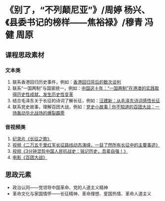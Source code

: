 # 《别了，“不列颠尼亚”》/周婷 杨兴、《县委书记的榜样——焦裕禄》/穆青 冯健 周原

## 课程思政素材

### 文本类

1. 联系香港回归历史事件，例如：[香港回归背后的数次谈判](https://new.qq.com/rain/a/20210915A07TYP00)
2. 联系“一国两制”与国家统一，例如：[中国这十年：“一国两制”在港澳的实践取得历史性成就、发生历史性变革](http://www.gov.cn/xinwen/2022-09/21/content_5710848.htm)
3. 结合毛泽东关于长征的诗词了解长征，例如：[汪建新：从毛泽东诗词感悟长征](http://dangshi.people.com.cn/n1/2016/0824/c85037-28662162.html)
4. 联系党史故事，理解百团大战，例如：[党史小故事 | 你不知道的百团大战：一场轰动华北战场的爆裂霹雳](https://www.sohu.com/a/492060600_121106994)


### 音视频类

1. [纪录片《长征之歌》](https://tv.cctv.com/2023/01/11/VIDEe9hOJrv5bCmJZuSW5R3B230111.shtml)
2. [视频《二万五千里红军长征路线动态演绎，一目了然所有长征中的主要事迹》](https://v.qq.com/x/page/u3226eigj79.html)
3. [视频《3分钟混剪中国人民抗战史：铭记历史，吾辈自强！》](https://v.qq.com/x/cover/mzc00200kx4xeu7/f3145zdb9jh.html)
4. [电影《百团大战》](https://v.qq.com/x/cover/yif0jd9g6tpngcw/e0018sdzesg.html)

## 思政元素

- 政治认同——党领导中国革命、党的人道主义精神
- 革命文化与家国情怀——长征精神、革命理想、爱国热情、革命人道主义
